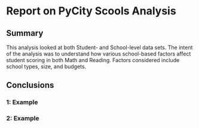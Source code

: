 # Report on PyCity Scools Analysis

## Summary
This analysis looked at both Student- and School-level data sets. The intent of the analysis was to understand how various school-based factors affect student scoring in both Math and Reading. Factors considered include school types, size, and budgets.

## Conclusions

### 1: Example

### 2: Example